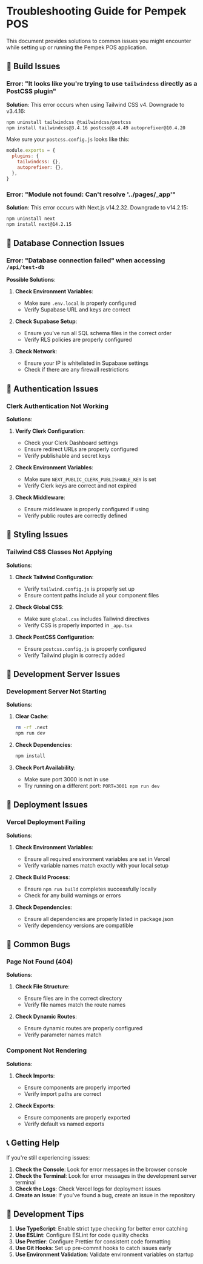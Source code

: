 # Troubleshooting Guide for Pempek POS

This document provides solutions to common issues you might encounter while setting up or running the Pempek POS application.

## 🚀 Build Issues

### Error: "It looks like you're trying to use `tailwindcss` directly as a PostCSS plugin"

**Solution**: This error occurs when using Tailwind CSS v4. Downgrade to v3.4.16:

```bash
npm uninstall tailwindcss @tailwindcss/postcss
npm install tailwindcss@3.4.16 postcss@8.4.49 autoprefixer@10.4.20
```

Make sure your `postcss.config.js` looks like this:

```js
module.exports = {
  plugins: {
    tailwindcss: {},
    autoprefixer: {},
  },
}
```

### Error: "Module not found: Can't resolve '../pages/_app'"

**Solution**: This error occurs with Next.js v14.2.32. Downgrade to v14.2.15:

```bash
npm uninstall next
npm install next@14.2.15
```

## 🔌 Database Connection Issues

### Error: "Database connection failed" when accessing `/api/test-db`

**Possible Solutions**:

1. **Check Environment Variables**:
   - Make sure `.env.local` is properly configured
   - Verify Supabase URL and keys are correct

2. **Check Supabase Setup**:
   - Ensure you've run all SQL schema files in the correct order
   - Verify RLS policies are properly configured

3. **Check Network**:
   - Ensure your IP is whitelisted in Supabase settings
   - Check if there are any firewall restrictions

## 🔐 Authentication Issues

### Clerk Authentication Not Working

**Solutions**:

1. **Verify Clerk Configuration**:
   - Check your Clerk Dashboard settings
   - Ensure redirect URLs are properly configured
   - Verify publishable and secret keys

2. **Check Environment Variables**:
   - Make sure `NEXT_PUBLIC_CLERK_PUBLISHABLE_KEY` is set
   - Verify Clerk keys are correct and not expired

3. **Check Middleware**:
   - Ensure middleware is properly configured if using
   - Verify public routes are correctly defined

## 🎨 Styling Issues

### Tailwind CSS Classes Not Applying

**Solutions**:

1. **Check Tailwind Configuration**:
   - Verify `tailwind.config.js` is properly set up
   - Ensure content paths include all your component files

2. **Check Global CSS**:
   - Make sure `global.css` includes Tailwind directives
   - Verify CSS is properly imported in `_app.tsx`

3. **Check PostCSS Configuration**:
   - Ensure `postcss.config.js` is properly configured
   - Verify Tailwind plugin is correctly added

## 📱 Development Server Issues

### Development Server Not Starting

**Solutions**:

1. **Clear Cache**:
   ```bash
   rm -rf .next
   npm run dev
   ```

2. **Check Dependencies**:
   ```bash
   npm install
   ```

3. **Check Port Availability**:
   - Make sure port 3000 is not in use
   - Try running on a different port: `PORT=3001 npm run dev`

## 🚀 Deployment Issues

### Vercel Deployment Failing

**Solutions**:

1. **Check Environment Variables**:
   - Ensure all required environment variables are set in Vercel
   - Verify variable names match exactly with your local setup

2. **Check Build Process**:
   - Ensure `npm run build` completes successfully locally
   - Check for any build warnings or errors

3. **Check Dependencies**:
   - Ensure all dependencies are properly listed in package.json
   - Verify dependency versions are compatible

## 🐛 Common Bugs

### Page Not Found (404)

**Solutions**:

1. **Check File Structure**:
   - Ensure files are in the correct directory
   - Verify file names match the route names

2. **Check Dynamic Routes**:
   - Ensure dynamic routes are properly configured
   - Verify parameter names match

### Component Not Rendering

**Solutions**:

1. **Check Imports**:
   - Ensure components are properly imported
   - Verify import paths are correct

2. **Check Exports**:
   - Ensure components are properly exported
   - Verify default vs named exports

## 📞 Getting Help

If you're still experiencing issues:

1. **Check the Console**: Look for error messages in the browser console
2. **Check the Terminal**: Look for error messages in the development server terminal
3. **Check the Logs**: Check Vercel logs for deployment issues
4. **Create an Issue**: If you've found a bug, create an issue in the repository

## 🔧 Development Tips

1. **Use TypeScript**: Enable strict type checking for better error catching
2. **Use ESLint**: Configure ESLint for code quality checks
3. **Use Prettier**: Configure Prettier for consistent code formatting
4. **Use Git Hooks**: Set up pre-commit hooks to catch issues early
5. **Use Environment Validation**: Validate environment variables on startup